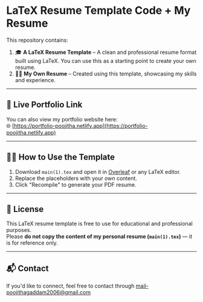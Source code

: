 # LaTeX Resume Template Code  + My Resume

This repository contains:

1. 🎓 **A LaTeX Resume Template** – A clean and professional resume format built using LaTeX. You can use this as a starting point to create your own resume.
2. 👩‍💻 **My Own Resume** – Created using this template, showcasing my skills and experience.

---

## 📄 Live Portfolio Link
You can also view my portfolio website here:  
🌐 [https://portfolio-poojitha.netlify.app](https://portfolio-poojitha.netlify.app)

---

## 🧑‍🏫 How to Use the Template

1. Download `main(1).tex` and open it in [Overleaf](https://overleaf.com) or any LaTeX editor.
2. Replace the placeholders with your own content.
3. Click "Recompile" to generate your PDF resume.

---

## 🚫 License

This LaTeX resume template is free to use for educational and professional purposes.  
Please **do not copy the content of my personal resume (`main(1).tex`)** — it is for reference only.

---

## 📬 Contact

If you'd like to connect, feel free to contact through mail-poojithagaddam2006@gmail.com



